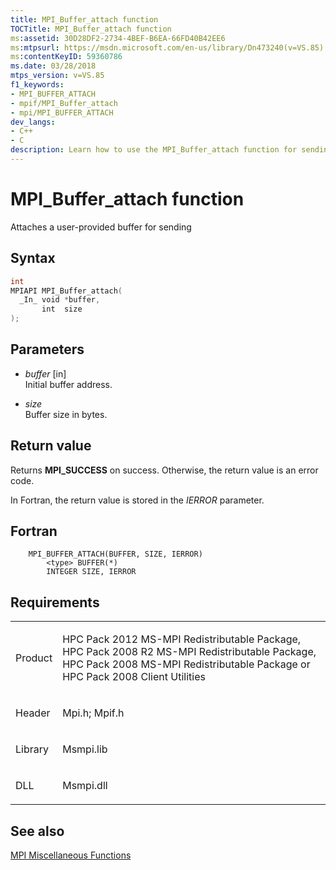 ```yaml
---
title: MPI_Buffer_attach function
TOCTitle: MPI_Buffer_attach function
ms:assetid: 30D28DF2-2734-4BEF-B6EA-66FD40B42EE6
ms:mtpsurl: https://msdn.microsoft.com/en-us/library/Dn473240(v=VS.85)
ms:contentKeyID: 59360786
ms.date: 03/28/2018
mtps_version: v=VS.85
f1_keywords:
- MPI_BUFFER_ATTACH
- mpif/MPI_Buffer_attach
- mpi/MPI_BUFFER_ATTACH
dev_langs:
- C++
- C
description: Learn how to use the MPI_Buffer_attach function for sending in MS-MPI Redistributable Package. Includes syntax, parameters, and return values.
---
```


# MPI\_Buffer\_attach function

Attaches a user-provided buffer for sending

## Syntax

``` c++
int
MPIAPI MPI_Buffer_attach(
  _In_ void *buffer,
       int  size
);
```

## Parameters

  - *buffer* \[in\]  
    Initial buffer address.

  - *size*  
    Buffer size in bytes.

## Return value

Returns **MPI\_SUCCESS** on success. Otherwise, the return value is an error code.

In Fortran, the return value is stored in the *IERROR* parameter.

## Fortran

``` FORTRAN
    MPI_BUFFER_ATTACH(BUFFER, SIZE, IERROR)
        <type> BUFFER(*)
        INTEGER SIZE, IERROR
```

## Requirements

<table>
<colgroup>
<col/>
<col/>
</colgroup>
<tbody>
<tr class="odd">
<td><p>Product</p></td>
<td><p>HPC Pack 2012 MS-MPI Redistributable Package, HPC Pack 2008 R2 MS-MPI Redistributable Package, HPC Pack 2008 MS-MPI Redistributable Package or HPC Pack 2008 Client Utilities</p></td>
</tr>
<tr class="even">
<td><p>Header</p></td>
<td>Mpi.h;
Mpif.h</td>
</tr>
<tr class="odd">
<td><p>Library</p></td>
<td>Msmpi.lib</td>
</tr>
<tr class="even">
<td><p>DLL</p></td>
<td>Msmpi.dll</td>
</tr>
</tbody>
</table>


## See also

[MPI Miscellaneous Functions](mpi-miscellaneous-functions.md)


